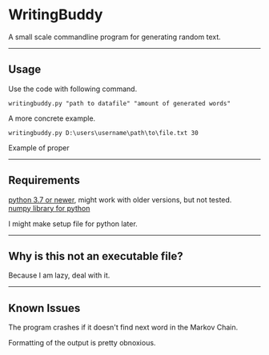 # WritingBuddy

A small scale commandline program for generating random text.

---

## Usage

Use the code with following command.
```
writingbuddy.py "path to datafile" "amount of generated words"
```
A more concrete example.
```
writingbuddy.py D:\users\username\path\to\file.txt 30
```

Example of proper 

---

## Requirements

[python 3.7 or newer](https://www.python.org/), might work with older versions, but not tested.  
[numpy library for python](https://numpy.org/)

I might make setup file for python later.

---

## Why is this not an executable file?

Because I am lazy, deal with it.

---

## Known Issues

The program crashes if it doesn't find next word in the Markov Chain.

Formatting of the output is pretty obnoxious.